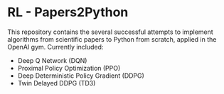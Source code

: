 # RL - Papers2Python

This repository contains the several successful attempts to implement algorithms from scientific papers to Python from scratch, applied in the OpenAI gym. Currently included:
- Deep Q Network (DQN)
- Proximal Policy Optimization (PPO)
- Deep Deterministic Policy Gradient (DDPG)
- Twin Delayed DDPG (TD3)
